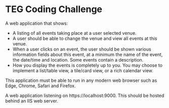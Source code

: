 # TEG Coding Challenge

A web application that shows:
- A listing of all events taking place at a user selected venue.
- A user should be able to change the venue and view all events at
this venue.
- When a user clicks on an event, the user should be shown
various information fields about this event, at a minimum the
name of the event, the date/time and location. Some events
contain a description.
- How you display the events is completely up to you. You may
choose to implement a list/table view, a tile/card view, or a rich
calendar view.

This application must be able to run in any modern
web browser such as Edge, Chrome, Safari and Firefox.

A web application listening on https://localhost:9000.
This should be hosted behind an IIS web server.
